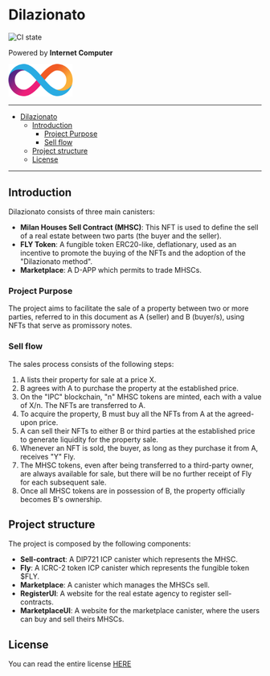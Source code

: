 # Dilazionato

![CI state](https://github.com/veeso-dev/dilazionato/workflows/build-test/badge.svg)

Powered by **Internet Computer**

<img src="./docs/images/icp-logo.svg" alt="icp-logo" width="128" />

---

- [Dilazionato](#dilazionato)
  - [Introduction](#introduction)
    - [Project Purpose](#project-purpose)
    - [Sell flow](#sell-flow)
  - [Project structure](#project-structure)
  - [License](#license)

---

## Introduction

Dilazionato consists of three main canisters:

- **Milan Houses Sell Contract (MHSC)**: This NFT is used to define the sell of a real estate between two parts (the buyer and the seller).
- **FLY Token**: A fungible token ERC20-like, deflationary, used as an incentive to promote the buying of the NFTs and the adoption of the "Dilazionato method".
- **Marketplace**: A D-APP which permits to trade MHSCs.

### Project Purpose

The project aims to facilitate the sale of a property between two or more parties, referred to in this document as A (seller) and B (buyer/s), using NFTs that serve as promissory notes.

### Sell flow

The sales process consists of the following steps:

1. A lists their property for sale at a price X.
2. B agrees with A to purchase the property at the established price.
3. On the "IPC" blockchain, "n" MHSC tokens are minted, each with a value of X/n. The NFTs are transferred to A.
4. To acquire the property, B must buy all the NFTs from A at the agreed-upon price.
5. A can sell their NFTs to either B or third parties at the established price to generate liquidity for the property sale.
6. Whenever an NFT is sold, the buyer, as long as they purchase it from A, receives "Y" Fly.
7. The MHSC tokens, even after being transferred to a third-party owner, are always available for sale, but there will be no further receipt of Fly for each subsequent sale.
8. Once all MHSC tokens are in possession of B, the property officially becomes B's ownership.

## Project structure

The project is composed by the following components:

- **Sell-contract**: A DIP721 ICP canister which represents the MHSC.
- **Fly**: A ICRC-2 token ICP canister which represents the fungible token $FLY.
- **Marketplace**: A canister which manages the MHSCs sell.
- **RegisterUI**: A website for the real estate agency to register sell-contracts.
- **MarketplaceUI**: A website for the marketplace canister, where the users can buy and sell theirs MHSCs.

## License

You can read the entire license [HERE](LICENSE)
